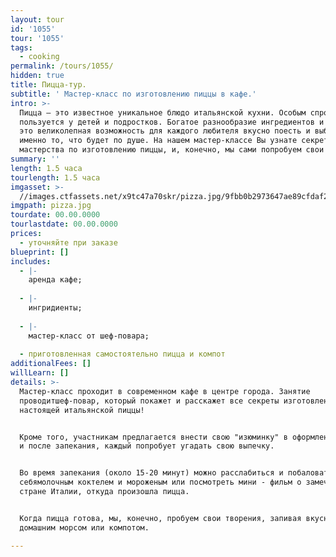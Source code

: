 ```yaml
---
layout: tour
id: '1055'
tour: '1055'
tags:
  - cooking
permalink: /tours/1055/
hidden: true
title: Пицца-тур.
subtitle: ' Мастер-класс по изготовлению пиццы в кафе.'
intro: >-
  Пицца – это известное уникальное блюдо итальянской кухни. Особым спросом пицца
  пользуется у детей и подростков. Богатое разнообразие ингредиентов и начинок -
  это великолепная возможность для каждого любителя вкусно поесть и выбрать
  именно то, что будет по душе. На нашем мастер-классе Вы узнате секреты
  мастерства по изготовлению пиццы, и, конечно, мы сами попробуем свои шедевры!
summary: ''
length: 1.5 часа
tourlength: 1.5 часа
imgasset: >-
  //images.ctfassets.net/x9tc47a70skr/pizza.jpg/9fbb0b2973647ae89cfdaf2c63c92fe1/pizza.jpg
imgpath: pizza.jpg
tourdate: 00.00.0000
tourlastdate: 00.00.0000
prices:
  - уточняйте при заказе
blueprint: []
includes:
  - |-
    аренда кафе;
     
  - |-
    ингридиенты;
     
  - |-
    мастер-класс от шеф-повара;
     
  - приготовленная самостоятельно пицца и компот
additionalFees: []
willLearn: []
details: >-
  Мастер-класс проходит в современном кафе в центре города. Занятие
  проводитшеф-повар, который покажет и расскажет все секреты изготовления
  настоящей итальянской пиццы!


  Кроме того, участникам предлагается внести свою "изюминку" в оформление пиццы,
  и после запекания, каждый попробует угадать свою выпечку.


  Во время запекания (около 15-20 минут) можно расслабиться и побаловать
  себямолочным коктелем и мороженым или посмотреть мини - фильм о замечательной
  стране Италии, откуда произошла пицца.


  Когда пицца готова, мы, конечно, пробуем свои творения, запивая вкусным
  домашним морсом или компотом.

---
```

